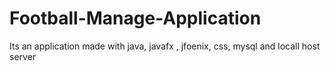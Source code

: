 # Football-Manage-Application
Its an application made with java, javafx , jfoenix, css, mysql and locall host server
